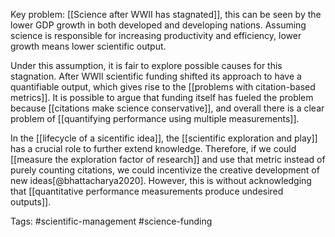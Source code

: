 Key problem: [[Science after WWII has stagnated]], this can be seen by the lower GDP growth in both developed and developing nations. Assuming science is responsible for increasing productivity and efficiency, lower growth means lower scientific output. 

Under this assumption, it is fair to explore possible causes for this stagnation. After WWII scientific funding shifted its approach to have a quantifiable output, which gives rise to the [[problems with citation-based metrics]]. It is possible to argue that funding itself has fueled the problem because [[citations make science conservative]], and overall there is a clear problem of [[quantifying performance using multiple measurements]]. 

In the [[lifecycle of a sicentific idea]], the [[scientific exploration and play]] has a crucial role to further extend knowledge. Therefore, if we could [[measure the exploration factor of research]] and use that metric instead of purely counting citations, we could incentivize the creative development of new ideas[@bhattacharya2020]. However, this is without acknowledging that [[quantitative performance measurements produce undesired outputs]]. 

Tags: #scientific-management #science-funding 